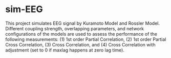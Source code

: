 # sim-EEG
This project simulates EEG signal by Kuramoto Model and Rossler Model. Different coupling strength, overlapping parameters, and network configurations of the models are used to assess the performance of the following measurements: 
(1) 1st order Partial Correlation, 
(2) 1st order Partial Cross Correlation, 
(3) Cross Correlation, 
and (4) Cross Correlation with adjustment (set to 0 if maxlag happens at zero lag time).
